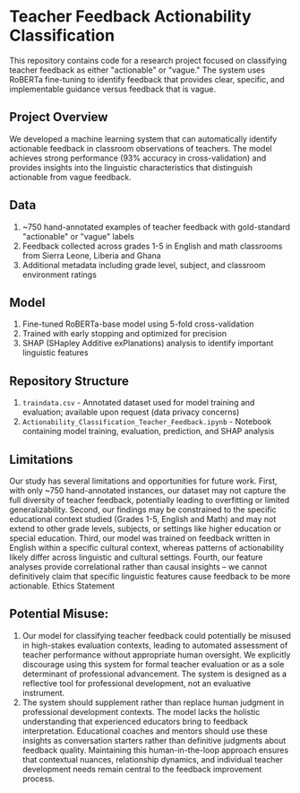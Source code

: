 # **Teacher Feedback Actionability Classification**

This repository contains code for a research project focused on classifying teacher feedback as either "actionable" or "vague." The system uses RoBERTa fine-tuning to identify feedback that provides clear, specific, and implementable guidance versus feedback that is vague.

## **Project Overview**
We developed a machine learning system that can automatically identify actionable feedback in classroom observations of teachers. The model achieves strong performance (93% accuracy in cross-validation) and provides insights into the linguistic characteristics that distinguish actionable from vague feedback.

## **Data**

1. ~750 hand-annotated examples of teacher feedback with gold-standard "actionable" or "vague" labels
2. Feedback collected across grades 1-5 in English and math classrooms from Sierra Leone, Liberia and Ghana
3. Additional metadata including grade level, subject, and classroom environment ratings

## **Model**

1. Fine-tuned RoBERTa-base model using 5-fold cross-validation
2. Trained with early stopping and optimized for precision
3. SHAP (SHapley Additive exPlanations) analysis to identify important linguistic features

## **Repository Structure**

1. `traindata.csv` - Annotated dataset used for model training and evaluation; available upon request (data privacy concerns)
2. `Actionability_Classification_Teacher_Feedback.ipynb` - Notebook containing model training, evaluation, prediction, and SHAP analysis

## **Limitations**
Our study has several limitations and opportunities for future work. First, with only ~750 hand-annotated instances, our dataset may not capture the full diversity of teacher feedback, potentially leading to overfitting or limited generalizability. Second, our findings may be constrained to the specific educational context studied (Grades 1-5, English and Math) and may not extend to other grade levels, subjects, or settings like higher education or special education. Third, our model was trained on feedback written in English within a specific cultural context, whereas patterns of actionability likely differ across linguistic and cultural settings. Fourth, our feature analyses provide correlational rather than causal insights – we cannot definitively claim that specific linguistic features cause feedback to be more actionable.
Ethics Statement

## **Potential Misuse:** 
1. Our model for classifying teacher feedback could potentially be misused in high-stakes evaluation contexts, leading to automated assessment of teacher performance without appropriate human oversight. We explicitly discourage using this system for formal teacher evaluation or as a sole determinant of professional advancement. The system is designed as a reflective tool for professional development, not an evaluative instrument.
2. The system should supplement rather than replace human judgment in professional development contexts. The model lacks the holistic understanding that experienced educators bring to feedback interpretation. Educational coaches and mentors should use these insights as conversation starters rather than definitive judgments about feedback quality. Maintaining this human-in-the-loop approach ensures that contextual nuances, relationship dynamics, and individual teacher development needs remain central to the feedback improvement process.
